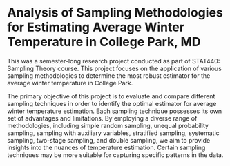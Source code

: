# Analysis of Sampling Methodologies for Estimating Average Winter Temperature in College Park, MD
This was a semester-long research project conducted as part of STAT440: Sampling Theory course. This project focuses on the application of various sampling methodologies to determine the most robust estimator for the average winter temperature in College Park.

The primary objective of this project is to evaluate and compare different sampling techniques in order to identify the optimal estimator for average winter temperature estimation. Each sampling technique possesses its own set of advantages and limitations. By employing a diverse range of methodologies, including simple random sampling, unequal probability sampling, sampling with auxiliary variables, stratified sampling, systematic sampling, two-stage sampling, and double sampling, we aim to provide insights into the nuances of temperature estimation. Certain sampling techniques may be more suitable for capturing specific patterns in the data.
